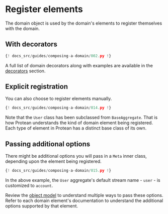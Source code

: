 # Register elements

The domain object is used by the domain's elements to register themselves with
the domain.

## With decorators

```python hl_lines="7-11"
{! docs_src/guides/composing-a-domain/002.py !}
```

A full list of domain decorators along with examples are available in the
[decorators](element-decorators.md) section.

## Explicit registration

You can also choose to register elements manually.

```python hl_lines="7-13"
{! docs_src/guides/composing-a-domain/014.py !}
```

Note that the `User` class has been subclassed from `BaseAggregate`. That is
how Protean understands the kind of domain element being registered. Each type
of element in Protean has a distinct base class of its own.

<!-- FIXME Add link to base classes -->

## Passing additional options

There might be additional options you will pass in a `Meta` inner class,
depending upon the element being registered.

```python hl_lines="12-13"
{! docs_src/guides/composing-a-domain/015.py !}
```

In the above example, the `User` aggregate's default stream name - `user` - is
customized to `account`.

Review the [object model](object-model.md) to understand
multiple ways to pass these options. Refer to each domain element's
documentation to understand the additional options supported by that element.

<!--FIXME Add info on how to get to each domain element -->
